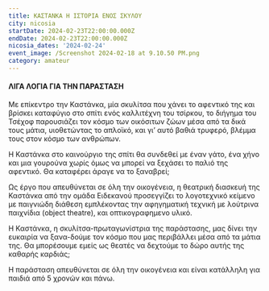 ```yaml
---
title: ΚΑΣΤΑΝΚΑ Η ΙΣΤΟΡΙΑ ΕΝΟΣ ΣΚΥΛΟΥ
city: nicosia
startDate: 2024-02-23T22:00:00.000Z
endDate: 2024-02-23T22:00:00.000Z
nicosia_dates: '2024-02-24'
event_image: /Screenshot 2024-02-18 at 9.10.50 PM.png
category: amateur
---
```


#### ΛΙΓΑ ΛΟΓΙΑ ΓΙΑ ΤΗΝ ΠΑΡΑΣΤΑΣΗ

Με επίκεντρο την Καστάνκα, μία σκυλίτσα που χάνει το αφεντικό της και
βρίσκει καταφύγιο στο σπίτι ενός καλλιτέχνη του τσίρκου, το διήγημα του Τσέχοφ
παρουσιάζει τον κόσμο των οικόσιτων ζώων μέσα από τα δικά τους μάτια,
υιοθετώντας το απλοϊκό, και γι’ αυτό βαθιά τρυφερό, βλέμμα τους στον κόσμο των
ανθρώπων.

Η Καστάνκα στο καινούργιο της σπίτι θα συνδεθεί με έναν γάτο, ένα χήνο
και μια γουρούνα χωρίς όμως να μπορεί να ξεχάσει το παλιό της αφεντικό. Θα
καταφέρει άραγε να το ξαναβρεί;

Ως έργο που απευθύνεται σε όλη την οικογένεια, η θεατρική διασκευή της
Καστάνκα από την ομάδα Ειδεκανού προσεγγίζει το λογοτεχνικό κείμενο με
παιγνιώδη διάθεση εμπλέκοντας την αφηγηματική τεχνική με λούτρινα παιχνίδια
(object theatre), και οπτικογραφημενο υλικό.

Η Καστάνκα, η σκυλίτσα-πρωταγωνίστρια της παράστασης, μας δίνει την
ευκαιρία να ξανα-δούμε τον κόσμο που μας περιβάλλει μέσα από τα μάτια της. Θα
μπορέσουμε εμείς ως θεατές να δεχτούμε το δώρο αυτής της καθαρής καρδιάς;

Η παράσταση απευθύνεται σε όλη την οικογένεια και είναι κατάλληλη για
παιδιά από 5 χρονών και πάνω.
